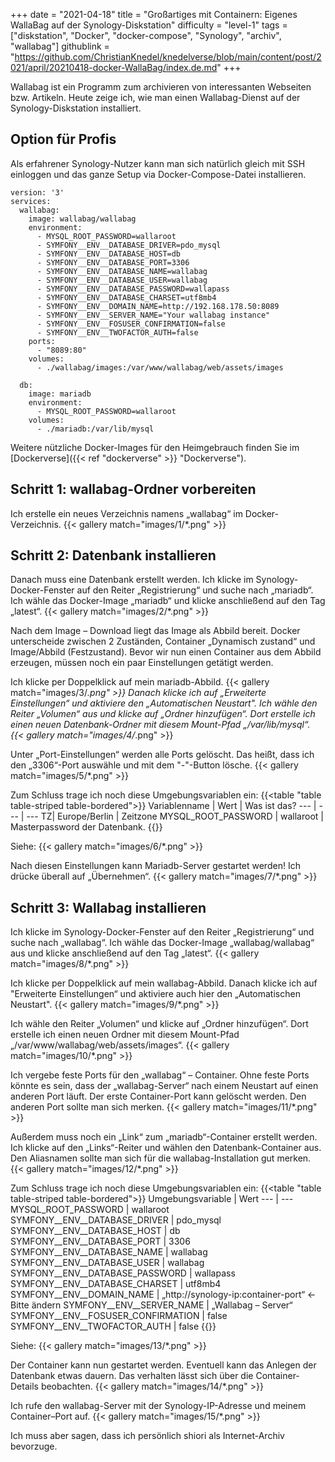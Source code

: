 +++
date = "2021-04-18"
title = "Großartiges mit Containern: Eigenes WallaBag auf der Synology-Diskstation"
difficulty = "level-1"
tags = ["diskstation", "Docker", "docker-compose", "Synology", "archiv", "wallabag"]
githublink = "https://github.com/ChristianKnedel/knedelverse/blob/main/content/post/2021/april/20210418-docker-WallaBag/index.de.md"
+++

Wallabag ist ein Programm zum archivieren von interessanten Webseiten bzw. Artikeln. Heute zeige ich, wie man einen Wallabag-Dienst auf der Synology-Diskstation installiert.

## Option für Profis
Als erfahrener Synology-Nutzer kann man sich natürlich gleich mit SSH einloggen und das ganze Setup via Docker-Compose-Datei installieren.
```
version: '3'
services:
  wallabag:
    image: wallabag/wallabag
    environment:
      - MYSQL_ROOT_PASSWORD=wallaroot
      - SYMFONY__ENV__DATABASE_DRIVER=pdo_mysql
      - SYMFONY__ENV__DATABASE_HOST=db
      - SYMFONY__ENV__DATABASE_PORT=3306
      - SYMFONY__ENV__DATABASE_NAME=wallabag
      - SYMFONY__ENV__DATABASE_USER=wallabag
      - SYMFONY__ENV__DATABASE_PASSWORD=wallapass
      - SYMFONY__ENV__DATABASE_CHARSET=utf8mb4
      - SYMFONY__ENV__DOMAIN_NAME=http://192.168.178.50:8089
      - SYMFONY__ENV__SERVER_NAME="Your wallabag instance"
      - SYMFONY__ENV__FOSUSER_CONFIRMATION=false
      - SYMFONY__ENV__TWOFACTOR_AUTH=false
    ports:
      - "8089:80"
    volumes:
      - ./wallabag/images:/var/www/wallabag/web/assets/images

  db:
    image: mariadb
    environment:
      - MYSQL_ROOT_PASSWORD=wallaroot
    volumes:
      - ./mariadb:/var/lib/mysql
```
Weitere nützliche Docker-Images für den Heimgebrauch finden Sie im [Dockerverse]({{< ref "dockerverse" >}} "Dockerverse").


## Schritt 1: wallabag-Ordner vorbereiten
Ich erstelle ein neues Verzeichnis namens „wallabag“ im Docker-Verzeichnis.
{{< gallery match="images/1/*.png" >}}

## Schritt 2: Datenbank installieren
Danach muss eine Datenbank erstellt werden. Ich klicke im Synology-Docker-Fenster auf den Reiter „Registrierung“ und suche nach „mariadb“. Ich wähle das Docker-Image „mariadb“ und klicke anschließend auf den Tag „latest“.
{{< gallery match="images/2/*.png" >}}

Nach dem Image – Download liegt das Image als Abbild bereit. Docker unterscheide zwischen 2 Zuständen, Container „Dynamisch zustand“ und Image/Abbild (Festzustand). Bevor wir nun einen Container aus dem Abbild erzeugen, müssen noch ein paar Einstellungen getätigt werden.

Ich klicke per Doppelklick  auf mein mariadb-Abbild.
{{< gallery match="images/3/*.png" >}}
Danach klicke ich auf „Erweiterte Einstellungen“ und aktiviere den „Automatischen Neustart". Ich wähle den Reiter „Volumen“ aus und klicke auf „Ordner hinzufügen“. Dort erstelle ich einen neuen Datenbank-Ordner mit diesem Mount-Pfad „/var/lib/mysql“.
{{< gallery match="images/4/*.png" >}}

Unter „Port-Einstellungen“ werden alle Ports gelöscht. Das heißt, dass ich den „3306“-Port auswähle und mit dem "-"-Button lösche.
{{< gallery match="images/5/*.png" >}}

Zum Schluss trage ich noch diese Umgebungsvariablen ein:
{{<table "table table-striped table-bordered">}}
Variablenname |	Wert | Was ist das?
--- | --- | ---
TZ| Europe/Berlin	| Zeitzone
MYSQL_ROOT_PASSWORD	 | wallaroot | Masterpassword der Datenbank.
{{</table>}}

Siehe:
{{< gallery match="images/6/*.png" >}}

Nach diesen Einstellungen kann Mariadb-Server gestartet werden! Ich drücke überall auf „Übernehmen“.
{{< gallery match="images/7/*.png" >}}

## Schritt 3: Wallabag installieren
Ich klicke im Synology-Docker-Fenster auf den Reiter „Registrierung“ und suche nach „wallabag“. Ich wähle das Docker-Image „wallabag/wallabag“ aus und klicke anschließend auf den Tag „latest“.
{{< gallery match="images/8/*.png" >}}

Ich klicke per Doppelklick  auf mein wallabag-Abbild. Danach klicke ich auf "Erweiterte Einstellungen“ und aktiviere auch hier den „Automatischen Neustart".
{{< gallery match="images/9/*.png" >}}

Ich wähle den Reiter „Volumen“ und klicke auf „Ordner hinzufügen“. Dort erstelle ich einen neuen Ordner mit diesem Mount-Pfad „/var/www/wallabag/web/assets/images“.
{{< gallery match="images/10/*.png" >}}

Ich vergebe feste Ports für den „wallabag“ – Container. Ohne feste Ports könnte es sein, dass der „wallabag-Server“ nach einem Neustart auf einen anderen Port läuft. Der erste Container-Port kann gelöscht werden. Den anderen Port sollte man sich merken.
{{< gallery match="images/11/*.png" >}}

Außerdem muss noch ein „Link“ zum „mariadb“-Container erstellt werden. Ich klicke auf den „Links“-Reiter und wählen den Datenbank-Container aus. Den Aliasnamen sollte man sich für die wallabag-Installation gut merken.
{{< gallery match="images/12/*.png" >}}

Zum Schluss trage ich noch diese Umgebungsvariablen ein:
{{<table "table table-striped table-bordered">}}
Umgebungsvariable	| Wert
--- | --- 
MYSQL_ROOT_PASSWORD	| wallaroot
SYMFONY__ENV__DATABASE_DRIVER	| pdo_mysql
SYMFONY__ENV__DATABASE_HOST	| db
SYMFONY__ENV__DATABASE_PORT	| 3306
SYMFONY__ENV__DATABASE_NAME	| wallabag
SYMFONY__ENV__DATABASE_USER	| wallabag
SYMFONY__ENV__DATABASE_PASSWORD	| wallapass
SYMFONY__ENV__DATABASE_CHARSET | utf8mb4
SYMFONY__ENV__DOMAIN_NAME	| „http://synology-ip:container-port“ <- Bitte ändern
SYMFONY__ENV__SERVER_NAME	| „Wallabag – Server“
SYMFONY__ENV__FOSUSER_CONFIRMATION	| false
SYMFONY__ENV__TWOFACTOR_AUTH	| false
{{</table>}}

Siehe:
{{< gallery match="images/13/*.png" >}}

Der Container kann nun gestartet werden. Eventuell kann das Anlegen der Datenbank etwas dauern. Das verhalten lässt sich über die Container-Details beobachten.
{{< gallery match="images/14/*.png" >}}

Ich rufe den wallabag-Server mit der Synology-IP-Adresse und meinem Container–Port auf.
{{< gallery match="images/15/*.png" >}}

Ich muss aber sagen, dass ich persönlich shiori als Internet-Archiv bevorzuge.